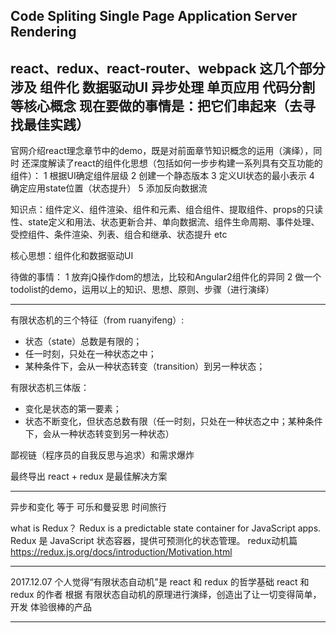 Code Spliting
Single Page Application
Server Rendering
----------------------------------------------------------------
react、redux、react-router、webpack
这几个部分涉及 组件化 数据驱动UI 异步处理 单页应用 代码分割 等核心概念
现在要做的事情是：把它们串起来（去寻找最佳实践）
-----------------------------------------------------------------
官网介绍react理念章节中的demo，既是对前面章节知识概念的运用（演绎），同时
还深度解读了react的组件化思想（包括如何一步步构建一系列具有交互功能的组件）：
1 根据UI确定组件层级
2 创建一个静态版本
3 定义UI状态的最小表示
4 确定应用state位置（状态提升）
5 添加反向数据流

知识点：组件定义、组件渲染、组件和元素、组合组件、提取组件、props的只读性、state定义和用法、状态更新合并、单向数据流、组件生命周期、事件处理、受控组件、条件渲染、列表、组合和继承、状态提升 etc

核心思想：组件化和数据驱动UI

待做的事情：
1 放弃jQ操作dom的想法，比较和Angular2组件化的异同
2 做一个todolist的demo，运用以上的知识、思想、原则、步骤（进行演绎）

--------------------------

有限状态机的三个特征（from ruanyifeng）:
* 状态（state）总数是有限的；
* 任一时刻，只处在一种状态之中；
* 某种条件下，会从一种状态转变（transition）到另一种状态；

有限状态机三体版：
* 变化是状态的第一要素；
* 状态不断变化，但状态总数有限（任一时刻，只处在一种状态之中；某种条件下，会从一种状态转变到另一种状态）

鄙视链（程序员的自我反思与追求）和需求爆炸

最终导出 react + redux 是最佳解决方案

-----------------------------------

异步和变化 等于 可乐和曼妥思
时间旅行

what is Redux？
Redux is a predictable state container for JavaScript apps.
Redux 是 JavaScript 状态容器，提供可预测化的状态管理。
redux动机篇
https://redux.js.org/docs/introduction/Motivation.html

----------------------------------------

2017.12.07
个人觉得“有限状态自动机”是 react 和 redux 的哲学基础
react 和 redux 的作者 根据 有限状态自动机的原理进行演绎，创造出了让一切变得简单，开发
体验很棒的产品



--------------------------
